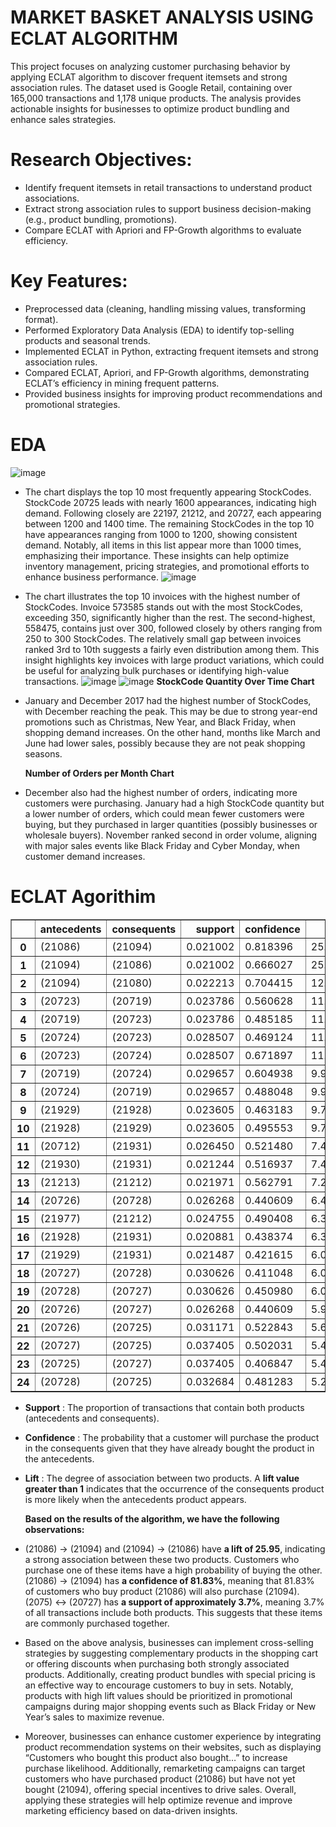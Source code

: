 # MARKET BASKET ANALYSIS USING ECLAT ALGORITHM
This project focuses on analyzing customer purchasing behavior by applying ECLAT algorithm to discover frequent itemsets and strong association rules. The dataset used is Google Retail, containing over 165,000 transactions and 1,178 unique products. The analysis provides actionable insights for businesses to optimize product bundling and enhance sales strategies.

# Research Objectives:
  - Identify frequent itemsets in retail transactions to understand product associations.
  - Extract strong association rules to support business decision-making (e.g., product bundling, promotions).
  - Compare ECLAT with Apriori and FP-Growth algorithms to evaluate efficiency.
# Key Features:
  - Preprocessed data (cleaning, handling missing values, transforming format).
  - Performed Exploratory Data Analysis (EDA) to identify top-selling products and seasonal trends.
  - Implemented ECLAT in Python, extracting frequent itemsets and strong association rules.
  - Compared ECLAT, Apriori, and FP-Growth algorithms, demonstrating ECLAT’s efficiency in mining frequent patterns.
  - Provided business insights for improving product recommendations and promotional strategies.
# EDA 
![image](https://github.com/user-attachments/assets/cff2c5ca-6e56-4ea7-b840-2438b1b01f30)
  - The chart displays the top 10 most frequently appearing StockCodes. StockCode 20725 leads with nearly 1600 appearances, indicating high demand. Following closely are 22197, 21212, and 20727, each appearing between 1200 and 1400 time. The remaining StockCodes in the top 10 have appearances ranging from 1000 to 1200, showing consistent demand. Notably, all items in this list appear more than 1000 times, emphasizing their importance. These insights can help optimize inventory management, pricing strategies, and promotional efforts to enhance business performance.
![image](https://github.com/user-attachments/assets/c57b5878-db81-4022-b3a9-2684d6ac5f34)
  - The chart illustrates the top 10 invoices with the highest number of StockCodes. Invoice 573585 stands out with the most StockCodes, exceeding 350, significantly higher than the rest. The second-highest, 558475, contains just over 300, followed closely by others ranging from 250 to 300 StockCodes. The relatively small gap between invoices ranked 3rd to 10th suggests a fairly even distribution among them. This insight highlights key invoices with large product variations, which could be useful for analyzing bulk purchases or identifying high-value transactions.
![image](https://github.com/user-attachments/assets/883f123b-b94d-4f0d-b7ac-c5b081f5c800)
![image](https://github.com/user-attachments/assets/4411ef5a-f4d3-449c-ad4d-b1c9582472b6)
    **StockCode Quantity Over Time Chart**
  - January and December 2017 had the highest number of StockCodes, with December reaching the peak. This may be due to strong year-end promotions such as Christmas, New Year, and Black Friday, when shopping demand increases.
On the other hand, months like March and June had lower sales, possibly because they are not peak shopping seasons.

    **Number of Orders per Month Chart**
  - December also had the highest number of orders, indicating more customers were purchasing.
January had a high StockCode quantity but a lower number of orders, which could mean fewer customers were buying, but they purchased in larger quantities (possibly businesses or wholesale buyers). November ranked second in order volume, aligning with major sales events like Black Friday and Cyber Monday, when customer demand increases.

# ECLAT Agorithim

<table border="1" class="dataframe">
  <thead>
    <tr style="text-align: right;">
      <th></th>
      <th>antecedents</th>
      <th>consequents</th>
      <th>support</th>
      <th>confidence</th>
      <th>lift</th>
    </tr>
  </thead>
  <tbody>
    <tr>
      <th>0</th>
      <td>(21086)</td>
      <td>(21094)</td>
      <td>0.021002</td>
      <td>0.818396</td>
      <td>25.953057</td>
    </tr>
    <tr>
      <th>1</th>
      <td>(21094)</td>
      <td>(21086)</td>
      <td>0.021002</td>
      <td>0.666027</td>
      <td>25.953057</td>
    </tr>
    <tr>
      <th>2</th>
      <td>(21094)</td>
      <td>(21080)</td>
      <td>0.022213</td>
      <td>0.704415</td>
      <td>12.047969</td>
    </tr>
    <tr>
      <th>3</th>
      <td>(20723)</td>
      <td>(20719)</td>
      <td>0.023786</td>
      <td>0.560628</td>
      <td>11.435420</td>
    </tr>
    <tr>
      <th>4</th>
      <td>(20719)</td>
      <td>(20723)</td>
      <td>0.023786</td>
      <td>0.485185</td>
      <td>11.435420</td>
    </tr>
    <tr>
      <th>5</th>
      <td>(20724)</td>
      <td>(20723)</td>
      <td>0.028507</td>
      <td>0.469124</td>
      <td>11.056860</td>
    </tr>
    <tr>
      <th>6</th>
      <td>(20723)</td>
      <td>(20724)</td>
      <td>0.028507</td>
      <td>0.671897</td>
      <td>11.056860</td>
    </tr>
    <tr>
      <th>7</th>
      <td>(20719)</td>
      <td>(20724)</td>
      <td>0.029657</td>
      <td>0.604938</td>
      <td>9.954970</td>
    </tr>
    <tr>
      <th>8</th>
      <td>(20724)</td>
      <td>(20719)</td>
      <td>0.029657</td>
      <td>0.488048</td>
      <td>9.954970</td>
    </tr>
    <tr>
      <th>9</th>
      <td>(21929)</td>
      <td>(21928)</td>
      <td>0.023605</td>
      <td>0.463183</td>
      <td>9.723898</td>
    </tr>
    <tr>
      <th>10</th>
      <td>(21928)</td>
      <td>(21929)</td>
      <td>0.023605</td>
      <td>0.495553</td>
      <td>9.723898</td>
    </tr>
    <tr>
      <th>11</th>
      <td>(20712)</td>
      <td>(21931)</td>
      <td>0.026450</td>
      <td>0.521480</td>
      <td>7.498597</td>
    </tr>
    <tr>
      <th>12</th>
      <td>(21930)</td>
      <td>(21931)</td>
      <td>0.021244</td>
      <td>0.516937</td>
      <td>7.433270</td>
    </tr>
    <tr>
      <th>13</th>
      <td>(21213)</td>
      <td>(21212)</td>
      <td>0.021971</td>
      <td>0.562791</td>
      <td>7.270077</td>
    </tr>
    <tr>
      <th>14</th>
      <td>(20726)</td>
      <td>(20728)</td>
      <td>0.026268</td>
      <td>0.440609</td>
      <td>6.488186</td>
    </tr>
    <tr>
      <th>15</th>
      <td>(21977)</td>
      <td>(21212)</td>
      <td>0.024755</td>
      <td>0.490408</td>
      <td>6.335040</td>
    </tr>
    <tr>
      <th>16</th>
      <td>(21928)</td>
      <td>(21931)</td>
      <td>0.020881</td>
      <td>0.438374</td>
      <td>6.303575</td>
    </tr>
    <tr>
      <th>17</th>
      <td>(21929)</td>
      <td>(21931)</td>
      <td>0.021487</td>
      <td>0.421615</td>
      <td>6.062599</td>
    </tr>
    <tr>
      <th>18</th>
      <td>(20727)</td>
      <td>(20728)</td>
      <td>0.030626</td>
      <td>0.411048</td>
      <td>6.052882</td>
    </tr>
    <tr>
      <th>19</th>
      <td>(20728)</td>
      <td>(20727)</td>
      <td>0.030626</td>
      <td>0.450980</td>
      <td>6.052882</td>
    </tr>
    <tr>
      <th>20</th>
      <td>(20726)</td>
      <td>(20727)</td>
      <td>0.026268</td>
      <td>0.440609</td>
      <td>5.913683</td>
    </tr>
    <tr>
      <th>21</th>
      <td>(20726)</td>
      <td>(20725)</td>
      <td>0.031171</td>
      <td>0.522843</td>
      <td>5.686903</td>
    </tr>
    <tr>
      <th>22</th>
      <td>(20727)</td>
      <td>(20725)</td>
      <td>0.037405</td>
      <td>0.502031</td>
      <td>5.460536</td>
    </tr>
    <tr>
      <th>23</th>
      <td>(20725)</td>
      <td>(20727)</td>
      <td>0.037405</td>
      <td>0.406847</td>
      <td>5.460536</td>
    </tr>
    <tr>
      <th>24</th>
      <td>(20728)</td>
      <td>(20725)</td>
      <td>0.032684</td>
      <td>0.481283</td>
      <td>5.234868</td>
    </tr>
  </tbody>
</table>
</div>

  - **Support** : The proportion of transactions that contain both products (antecedents and consequents).  
  - **Confidence** : The probability that a customer will purchase the product in the consequents given that they have already bought the product in the antecedents.  
  - **Lift** : The degree of association between two products. A **lift value greater than 1** indicates that the occurrence of the consequents product is more likely when the antecedents product appears.
    
      **Based on the results of the algorithm, we have the following observations:**
  - (21086) → (21094) and (21094) → (21086) have **a lift of 25.95**, indicating a strong association between these two products. Customers who purchase one of these items have a high probability of buying the other. (21086) → (21094) has **a confidence of 81.83%**, meaning that 81.83% of customers who buy product (21086) will also purchase (21094). (2075) ↔ (20727) has **a support of approximately 3.7%**, meaning 3.7% of all transactions include both products. This suggests that these items are commonly purchased together.
  - Based on the above analysis, businesses can implement cross-selling strategies by suggesting complementary products in the shopping cart or offering discounts when purchasing both strongly associated products. Additionally, creating product bundles with special pricing is an effective way to encourage customers to buy in sets. Notably, products with high lift values should be prioritized in promotional campaigns during major shopping events such as Black Friday or New Year’s sales to maximize revenue.  
- Moreover, businesses can enhance customer experience by integrating product recommendation systems on their websites, such as displaying “Customers who bought this product also bought…” to increase purchase likelihood. Additionally, remarketing campaigns can target customers who have purchased product (21086) but have not yet bought (21094), offering special incentives to drive sales. Overall, applying these strategies will help optimize revenue and improve marketing efficiency based on data-driven insights.
